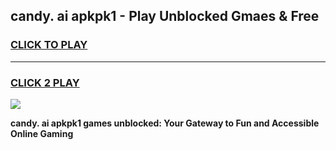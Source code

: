 
## candy. ai apkpk1 - Play Unblocked Gmaes & Free
<h3>
<a href="https://premium.freeplayer.one?title=candy._ai_apkpk1&ref=20F">CLICK TO PLAY</a></h3>
<hr>

<h3>
<a href="https://premium.freeplayer.one?title=candy._ai_apkpk1&ref=20F">CLICK 2 PLAY</a>
  
</h3>

<a href="https://premium.freeplayer.one?title=candy._ai_apkpk1&ref=20F/"><img src="https://clearcache.store/games.png"></a>


**candy. ai apkpk1 games unblocked: Your Gateway to Fun and Accessible Online Gaming**
